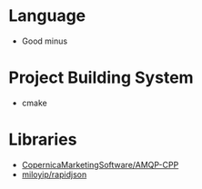 # Language
- Good minus

# Project Building System
- cmake

# Libraries
- [CopernicaMarketingSoftware/AMQP-CPP](https://github.com/CopernicaMarketingSoftware/AMQP-CPP)
- [miloyip/rapidjson](https://github.com/miloyip/rapidjson/)
